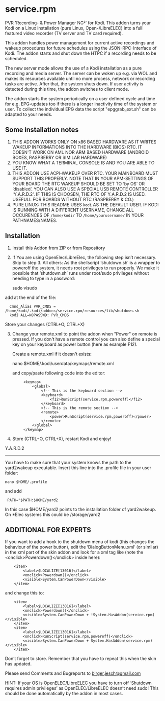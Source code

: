 service.rpm
===========

PVR 'Recording- & Power Manager NG²' for Kodi. This addon turns your Kodi on a Linux installation (pure Linux, Open-/LibreELEC) 
into a full featured video recorder (TV server and TV card required).

This addon handles power management for current active recordings and wakeup procedures for future schedules using 
the JSON-RPC-Interface of Kodi. The addon starts and shut down the HTPC if a recording needs to be scheduled.

The new server mode allows the use of a Kodi installation as a pure recording and media server. The server can be woken 
up e.g. via WOL and makes its resources available until no more process, network or recording tasks are active. After that, 
the system shuts down. If user activity is detected during this time, the addon switches to client mode.

The addon starts the system periodically on a user defined cycle and time for e.g. EPG-updates too if there is a longer 
inactivity time of the system or user. To collect the individual EPG data the script "epggrab_ext.sh" can be adapted to your needs.


Some installation notes
-----------------------
1.  THIS ADDON WORKS ONLY ON x86 BASED HARDWARE AS IT WRITES WAKEUP INFORMATIONS INTO THE HARDWARE (BIOS) RTC. IT DOESN'T WORK 
    ON AML NOR ARM BASED HARDWARE (ANDROID BOXES, RASPBERRY OR SIMILAR HARDWARE)
2.	YOU KNOW WHAT A TERMINAL CONSOLE IS AND YOU ARE ABLE TO USE IT.
3.	THIS ADDON USE ACPI-WAKEUP OVER RTC. YOUR MAINBOARD MUST SUPPORT THIS PROPERLY. NOTE THAT IN YOUR APM-SETTINGS OF 
    YOUR BOARD THE RTC WAKEUP SHOULD BE SET TO ‘by OS’ OR ‘disabled’. YOU CAN ALSO USE A SPECIAL USB REMOTE CONTROLLER 'Y.A.R.D.2'. 
    IF THIS IS CHOOSEN, THE RTC OF Y.A.R.D.2 IS USED. USEFULL FOR BOARDS WITHOUT RTC (RASPBERRY & CO.)
4.	PURE LINUX: THIS README USES ```kodi``` AS THE DEFAULT USER. IF KODI IS RUNNING WITH A DIFFERENT USERNAME, CHANGE ALL 
      OCCURENCES OF ```/home/kodi/``` TO ```/home/yourusername/``` IN YOUR PATHNAMES/NAMES.

Installation
------------

1.	Install this Addon from ZIP or from Repository

2.	If You are using OpenElec/LibreElec, the following step isn’t necessary. Skip to step 3. All others: As the shellscript ‘shutdown.sh’ is a wrapper to poweroff the system, it needs root privileges to run properly. We make it possible that ‘shutdown.sh’ runs under root/sudo privileges without needing to type in a password:


      sudo visudo
    
   add at the end of the file:
        
      Cmnd_Alias PVR_CMDS = /home/kodi/.kodi/addons/service.rpm/resources/lib/shutdown.sh
      kodi ALL=NOPASSWD: PVR_CMDS
    
   Store your changes (CTRL+O, CTRL+X)

3. Change your remote.xml to point the addon when "Power" on remote is pressed. If you don't have a remote control you can also define a special key on your keyboard as power button (here as example F12).

        
   Create a remote.xml if it doesn't exists:
    
      nano $HOME/.kodi/userdata/keymaps/remote.xml
    
   and copy/paste following code into the editor: 
    
            <keymap>
                <global>
                    <!-- This is the keyboard section -->
                    <keyboard>
                        <f12>RunScript(service.rpm,poweroff)</f12>
                    </keyboard>
                    <!-- This is the remote section -->
                    <remote>
                        <power>RunScript(service.rpm,poweroff)</power>
                    </remote>
                </global>
            </keymap>

4.	Store (CTRL+O, CTRL+X), restart Kodi and enjoy!


Y.A.R.D.2
_________

You have to make sure that your system knows the path to the yard2wakeup executable. Insert this line into the .profile file in your user folder:

    nano $HOME/.profile
    
and add

     PATH="$PATH:$HOME/yard2
     
In this case $HOME/yard2 points to the installation folder of yard2wakeup. On *Elec systems this could be /storage/yard2


ADDITIONAL FOR EXPERTS
----------------------

If you want to add a hook to the shutdown menu of kodi (this changes the behaviour of the power button), edit the ‘DialogButtonMenu.xml’ 
(or similar) in the xml part of the skin addon and look for a xml tag like (note the &lt;onclick&gt;Powerdown()&lt;/onclick&gt; inside here):

        <item>
            <label>$LOCALIZE[13016]</label>
            <onclick>Powerdown()</onclick>
            <visible>System.CanPowerDown</visible>
        </item>

and change this to:

        <item>
            <label>$LOCALIZE[13016]</label>
            <onclick>Powerdown()</onclick>
            <visible>System.CanPowerDown + !System.HasAddon(service.rpm)</visible>
        </item>
        <item>
            <label>$LOCALIZE[13016]</label>
            <onclick>RunScript(service.rpm,poweroff)</onclick>
            <visible>System.CanPowerDown + System.HasAddon(service.rpm)</visible>
        </item>

Don’t forget to store. Remember that you have to repeat this when the skin has updated.

Please send Comments and Bugreports to birger.jesch@gmail.com

HINT: If your OS is OpenELEC/LibreELEC you have to turn off ‘Shutdown requires admin privileges’ as OpenELEC/LibreELEC doesn’t need sudo! 
This should be done automatically by the addon in most cases.
